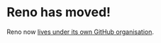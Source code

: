 # Reno has moved!

Reno now [lives under its own GitHub organisation](https://github.com/reno-router/reno).
